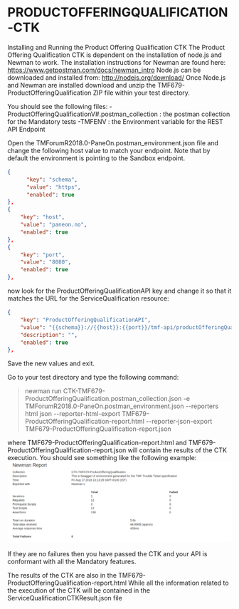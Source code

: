 # PRODUCTOFFERINGQUALIFICATION-CTK
Installing and Running the Product Offering Qualification CTK
The Product Offering Qualification CTK is dependent on the installation of node.js and Newman to work.
The installation instructions for Newman are found here: https://www.getpostman.com/docs/newman_intro
Node.js can be downloaded and installed from:
http://nodejs.org/download/ 
Once Node.js and Newman are installed download and unzip the TMF679-ProductOfferingQualification ZIP file within your test directory.

You should see the following files:
-ProductOfferingQualificationV#.postman_collection : the postman collection for the Mandatory tests
-TMFENV : the Environment variable for the REST API Endpoint

Open the TMForumR2018.0-PaneOn.postman_environment.json file and change the following host value to match your endpoint. Note that by default the environment is pointing to the Sandbox endpoint. 
```json
{
      "key": "schema",
      "value": "https",
      "enabled": true
},
{
	"key": "host",
	"value": "paneon.no",
	"enabled": true
},
{
	"key": "port",
	"value": "8080",
	"enabled": true
},
```
now look for the ProductOfferingQualificationAPI key and change it so that it matches the URL for the ServiceQualification resource:
```json
{
	"key": "ProductOfferingQualificationAPI",
	"value": "{{schema}}://{{host}}:{{port}}/tmf-api/productOfferingQualificationManagement/v1",
	"description": "",
	"enabled": true
},
```
Save the new values and exit.

Go to your test directory and type the following command:

> newman run CTK-TMF679-ProductOfferingQualification.postman_collection.json -e TMForumR2018.0-PaneOn.postman_environment.json --reporters html json --reporter-html-export TMF679-ProductOfferingQualification-report.html --reporter-json-export TMF679-ProductOfferingQualification-report.json

where TMF679-ProductOfferingQualification-report.html and TMF679-ProductOfferingQualification-report.json will contain the results of the CTK execution. You should see something like the following example:
![CTK Example Image](https://github.com/henfen/CTKFILES/blob/master/TMF679-ProductOfferingQualification/Output-Example.png)


If they are no failures then you have passed the CTK and your API is conformant with all
the Mandatory features.

The results of the CTK are also in  the TMF679-ProductOfferingQualification-report.html
While all the information related to the execution of the CTK will be contained in the ServiceQualificationCTKResult.json file



